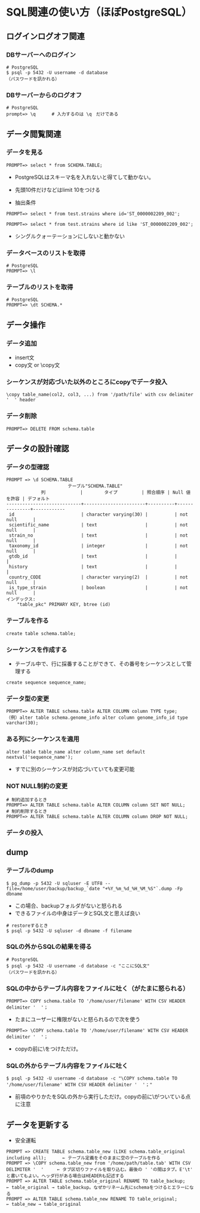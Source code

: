 # SQL関連の使い方（ほぼPostgreSQL）

## ログインログオフ関連

### DBサーバーへのログイン
```
# PostgreSQL
$ psql -p 5432 -U username -d database
（パスワードを訊かれる）
```

### DBサーバーからのログオフ
```
# PostgreSQL
prompt=> \q      # 入力するのは \q　だけである
```

## データ閲覧関連

### データを見る
```
PROMPT=> select * from SCHEMA.TABLE;
```
- PostgreSQLはスキーマ名を入れないと得てして動かない。


- 先頭10件だけなどはlimit 10をつける

- 抽出条件
```
PROMPT=> select * from test.strains where id='ST_0000002209_002';
```

```
PROMPT=> select * from test.strains where id like 'ST_0000002209_002';
```

- シングルクォーテーションにしないと動かない

### データベースのリストを取得
```
# PostgreSQL
PROMPT=> \l
```

### テーブルのリストを取得
```
# PostgreSQL
PROMPT=> \dt SCHEMA.*
```

## データ操作
### データ追加
- insert文
- copy文 or \copy文

### シーケンスが対応づいた以外のところにcopyでデータ投入
```
\copy table_name(col2, col3, ...) from '/path/file' with csv delimiter '  ' header
```


### データ削除
```
PROMPT=> DELETE FROM schema.table
```


## データの設計確認
### データの型確認
```
PROMPT => \d SCHEMA.TABLE
                       テーブル"SCHEMA.TABLE"
             列             |        タイプ         | 照合順序 | Null 値を許容 | デフォルト
----------------------------+-----------------------+----------+---------------+------------
 id                         | character varying(30) |          | not null      |
 scientific_name            | text                  |          | not null      |
 strain_no                  | text                  |          | not null      |
 taxonomy_id                | integer               |          | not null      |
 gtdb_id                    | text                  |          |               |
 history                    | text                  |          |               |
 country_CODE               | character varying(2)  |          | not null      |
 is_type_strain             | boolean               |          | not null      |
インデックス:
    "table_pkc" PRIMARY KEY, btree (id)
```

### テーブルを作る
```
create table schema.table;
```

### シーケンスを作成する
- テーブル中で、行に採番することができて、その番号をシーケンスとして管理する
```
create sequence sequence_name;
```

### データ型の変更
```
PROMPT=> ALTER TABLE schema.table ALTER COLUMN column TYPE type;
（例）alter table schema.genome_info alter column genome_info_id type varchar(30);
```

### ある列にシーケンスを適用
```
alter table table_name alter column_name set default nextval('sequence_name');
```
- すでに別のシーケンスが対応づいていても変更可能


### NOT NULL制約の変更
```
# 制約追加するとき
PROMPT=> ALTER TABLE schema.table ALTER COLUMN column SET NOT NULL;
# 制約削除するとき
PROMPT=> ALTER TABLE schema.table ALTER COLUMN column DROP NOT NULL;
```

### データの投入



## dump

### テーブルのdump
```
$ pg_dump -p 5432 -U sqluser -E UTF8 --file=/home/user/backup/backup_`date "+%Y_%m_%d_%H_%M_%S"`.dump -Fp dbname
```
- この場合、backupフォルダがないと怒られる
- できるファイルの中身はデータとSQL文と思えば良い

```
# restoreするとき
$ psql -p 5432 -U sqluser -d dbname -f filename
```

### SQLの外からSQLの結果を得る
```
# PostgreSQL
$ psql -p 5432 -U username -d database -c "ここにSQL文"
（パスワードを訊かれる）
```

### SQLの中からテーブル内容をファイルに吐く（がたまに怒られる）
```
PROMPT=> COPY schema.table TO '/home/user/filename' WITH CSV HEADER delimiter '  '；
```
- たまにユーザーに権限がないと怒られるので次を使う
```
PROMPT=> \COPY schema.table TO '/home/user/filename' WITH CSV HEADER delimiter '  '；
```
- copyの前に\をつけただけ。


### SQLの外からテーブル内容をファイルに吐く
```
$ psql -p 5432 -U username -d database -c "\COPY schema.table TO '/home/user/filename' WITH CSV HEADER delimiter '  '；"
```
- 前項のやりかたをSQLの外から実行しただけ。copyの前に\がついている点に注意


## データを更新する
- 安全運転

```
PROMPT => CREATE TABLE schema.table_new (LIKE schema.table_original including all);      ← テーブル定義をそのままに空のテーブルを作る
PROMPT => \COPY schema.table_new from '/home/path/table.tab' WITH CSV DELIMITER '  '     ← タブ区切りファイルを取り込む。最後の ' 'の間はタブ。E'\t' と書いてもよい。ヘッダ行がある場合はHEADERも記述する
PROMPT => ALTER TABLE schema.table_original RENAME TO table_backup;      ← table_original → table_backup。なぜかリネーム先にschemaをつけるとエラーになる
PROMPT => ALTER TABLE schema.table_new RENAME TO table_original;         ← table_new → table_original
```

